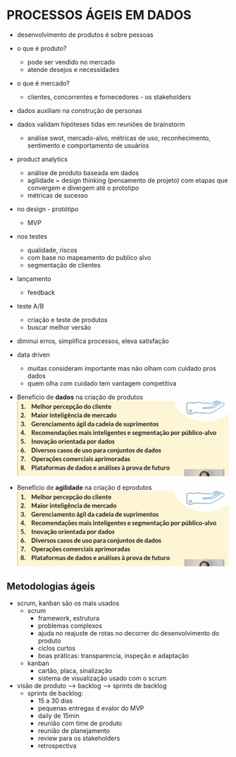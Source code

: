 # PROCESSOS ÁGEIS EM DADOS

- desenvolvimento de produtos é sobre pessoas
- o que é produto?
  - pode ser vendido no mercado
  - atende desejos e necessidades
- o que é mercado?
  - clientes, concorrentes e fornecedores - os stakeholders
- dados auxiliam na construção de personas
- dados validam hipóteses tidas em reuniões de brainstorm
  - análise swot, mercado-alvo, métricas de uso, reconhecimento, sentimento e comportamento de usuários
- product analytics
  - análise de produto baseada em dados
  - agilidade = design thinking (pensamento de projeto) com etapas que convergem e divergem até o prototipo
  - métricas de sucesso
- no design - protótipo
  - MVP
- nos testes
  - qualidade, riscos
  - com base no mapeamento do publico alvo
  - segmentação de clientes
- lançamento
  - feedback
- teste A/B 
  - criação e teste de produtos
  - buscar melhor versão
- diminui erros, simplifica processos, eleva satisfação
- data driven
  - muitas consideram importante mas não olham com cuidado pros dados
  - quem olha com cuidado tem vantagem competitiva

- Benefício de **dados** na criação de produtos
![alt text](image.png)
- Benefício de **agilidade** na criação d eprodutos
![alt text](image-1.png)

## Metodologias ágeis

- scrum, kanban são os mais usados
  - scrum
    - framework, estrutura
    - problemas complexos
    - ajuda no reajuste de rotas no decorrer do desenvolvimento do produto
    - ciclos curtos
    - boas práticas: transparencia, inspeção e adaptação
  - kanban
    - cartão, placa, sinalização
    - sistema de visualização usado com o scrum
- visão de produto --> backlog --> sprints de backlog
  - sprints de backlog: 
    - 15 a 30 dias
    - pequenas entregas d evalor do MVP
    - daily de 15min
    - reunião com time de produto
    - reunião de planejamento
    - review para os stakeholders
    - retrospectiva
  

